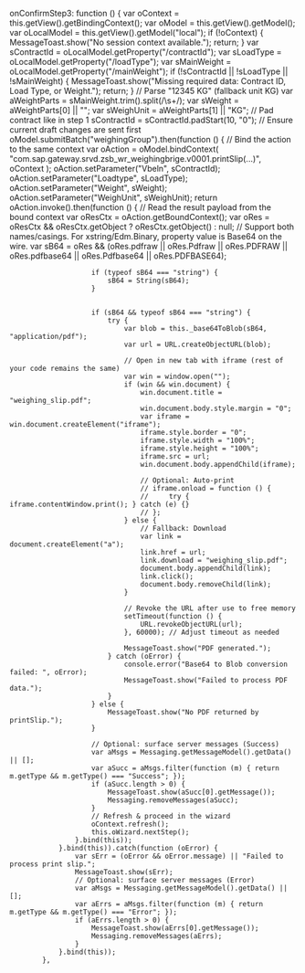  onConfirmStep3: function () {
                var oContext = this.getView().getBindingContext();
                var oModel = this.getView().getModel();
                var oLocalModel = this.getView().getModel("local");
                if (!oContext) {
                    MessageToast.show("No session context available.");
                    return;
                }
                var sContractId = oLocalModel.getProperty("/contractId");
                var sLoadType = oLocalModel.getProperty("/loadType");
                var sMainWeight = oLocalModel.getProperty("/mainWeight");
                if (!sContractId || !sLoadType || !sMainWeight) {
                    MessageToast.show("Missing required data: Contract ID, Load Type, or Weight.");
                    return;
                }
                // Parse "12345 KG" (fallback unit KG)
                var aWeightParts = sMainWeight.trim().split(/\s+/);
                var sWeight = aWeightParts[0] || "";
                var sWeighUnit = aWeightParts[1] || "KG";
                // Pad contract like in step 1
                sContractId = sContractId.padStart(10, "0");
                // Ensure current draft changes are sent first
                oModel.submitBatch("weighingGroup").then(function () {
                    // Bind the action to the same context
                    var oAction = oModel.bindContext(
                        "com.sap.gateway.srvd.zsb_wr_weighingbrige.v0001.printSlip(...)",
                        oContext
                    );
                    oAction.setParameter("Vbeln", sContractId);
                    oAction.setParameter("Loadtype", sLoadType);
                    oAction.setParameter("Weight", sWeight);
                    oAction.setParameter("WeighUnit", sWeighUnit);
                    return oAction.invoke().then(function () {
                        // Read the result payload from the bound context
                        var oResCtx = oAction.getBoundContext();
                        var oRes = oResCtx && oResCtx.getObject ? oResCtx.getObject() : null;
                        // Support both names/casings. For xstring/Edm.Binary, property value is Base64 on the wire.
                        var sB64 = oRes && (oRes.pdfraw || oRes.Pdfraw || oRes.PDFRAW ||
                            oRes.pdfbase64 || oRes.Pdfbase64 || oRes.PDFBASE64);

                        if (typeof sB64 === "string") {
                            sB64 = String(sB64);
                        }

                        
                        if (sB64 && typeof sB64 === "string") {
                            try {
                                var blob = this._base64ToBlob(sB64, "application/pdf");
                                var url = URL.createObjectURL(blob);

                                // Open in new tab with iframe (rest of your code remains the same)
                                var win = window.open("");
                                if (win && win.document) {
                                    win.document.title = "weighing_slip.pdf";
                                    win.document.body.style.margin = "0";
                                    var iframe = win.document.createElement("iframe");
                                    iframe.style.border = "0";
                                    iframe.style.width = "100%";
                                    iframe.style.height = "100%";
                                    iframe.src = url;
                                    win.document.body.appendChild(iframe);

                                    // Optional: Auto-print
                                    // iframe.onload = function () {
                                    //     try { iframe.contentWindow.print(); } catch (e) {}
                                    // };
                                } else {
                                    // Fallback: Download
                                    var link = document.createElement("a");
                                    link.href = url;
                                    link.download = "weighing_slip.pdf";
                                    document.body.appendChild(link);
                                    link.click();
                                    document.body.removeChild(link);
                                }

                                // Revoke the URL after use to free memory
                                setTimeout(function () {
                                    URL.revokeObjectURL(url);
                                }, 60000); // Adjust timeout as needed

                                MessageToast.show("PDF generated.");
                            } catch (oError) {
                                console.error("Base64 to Blob conversion failed: ", oError);
                                MessageToast.show("Failed to process PDF data.");
                            }
                        } else {
                            MessageToast.show("No PDF returned by printSlip.");
                        }

                        // Optional: surface server messages (Success)
                        var aMsgs = Messaging.getMessageModel().getData() || [];
                        var aSucc = aMsgs.filter(function (m) { return m.getType && m.getType() === "Success"; });
                        if (aSucc.length > 0) {
                            MessageToast.show(aSucc[0].getMessage());
                            Messaging.removeMessages(aSucc);
                        }
                        // Refresh & proceed in the wizard
                        oContext.refresh();
                        this.oWizard.nextStep();
                    }.bind(this));
                }.bind(this)).catch(function (oError) {
                    var sErr = (oError && oError.message) || "Failed to process print slip.";
                    MessageToast.show(sErr);
                    // Optional: surface server messages (Error)
                    var aMsgs = Messaging.getMessageModel().getData() || [];
                    var aErrs = aMsgs.filter(function (m) { return m.getType && m.getType() === "Error"; });
                    if (aErrs.length > 0) {
                        MessageToast.show(aErrs[0].getMessage());
                        Messaging.removeMessages(aErrs);
                    }
                }.bind(this));
            },
